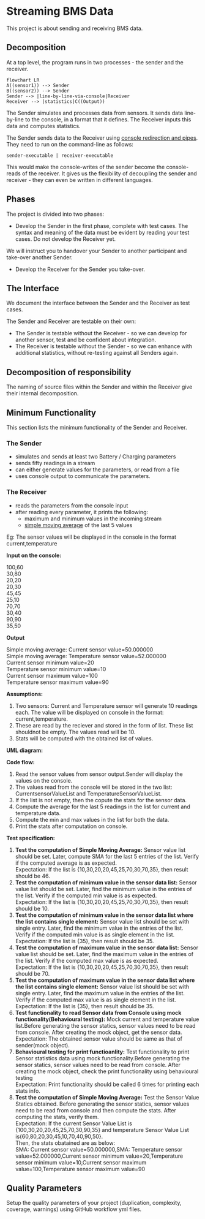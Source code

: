 # Streaming BMS Data

This project is about sending and receiving BMS data.

## Decomposition

At a top level, the program runs in two processes - the sender and the receiver.

```mermaid
flowchart LR
A((sensor1)) --> Sender
B((sensor2)) --> Sender
Sender --> |line-by-line-via-console|Receiver
Receiver --> |statistics|C((Output))
```

The Sender simulates and processes data from sensors. It sends data line-by-line to the console, in a format that it defines.
The Receiver inputs this data and computes statistics.

The Sender sends data to the Receiver using [console redirection and pipes](https://ss64.com/nt/syntax-redirection.html).
They need to run on the command-line as follows:

`sender-executable | receiver-executable`

This would make the console-writes of the sender
become the console-reads of the receiver.
It gives us the flexibility of decoupling the sender and receiver -
they can even be written in different languages.

## Phases

The project is divided into two phases:

- Develop the Sender in the first phase, complete with test cases. The syntax and meaning of the data must be evident by reading your test cases.
Do not develop the Receiver yet.

We will instruct you to handover your Sender to another participant and take-over another Sender.

- Develop the Receiver for the Sender you take-over.

## The Interface

We document the interface between the Sender and the Receiver as test cases.

The Sender and Receiver are testable on their own:

- The Sender is testable without the Receiver - so we can develop
for another sensor, test and be confident about integration.
- The Receiver is testable without the Sender - so we can enhance with additional statistics,
without re-testing against all Senders again.

## Decomposition of responsibility

The naming of source files within the Sender and within the Receiver
give their internal decomposition.

## Minimum Functionality

This section lists the minimum functionality of the Sender and Receiver.

### The Sender

- simulates and sends at least two Battery / Charging parameters
- sends fifty readings in a stream
- can either generate values for the parameters, or read from a file
- uses console output to communicate the parameters.

### The Receiver

- reads the parameters from the console input
- after reading every parameter, it prints the following:
    - maximum and minimum values in the incoming stream
    - [simple moving average](https://www.investopedia.com/terms/s/sma.asp) of the last 5 values

Eg:
The sensor values will be displayed in the console in the format current,temperature

**Input on the console:**

100,60\
30,80\
20,20\
20,30\
45,45\
25,10\
70,70\
30,40\
90,90\
35,50

 **Output**
 
Simple moving average: Current sensor value=50.000000\
Simple moving average: Temperature sensor value=52.000000\
Current sensor minimum value=20\
Temperature sensor minimum value=10\
Current sensor maximum value=100\
Temperature sensor maximum value=90


**Assumptions:**
1. Two sensors: Current and Temperature sensor will generate 10 readings each. The value will be displayed on console in the format: current,temperature.
2. These are read by the reciever and stored in the form of list. These list shouldnot be empty. The values read will be 10.
3. Stats will be computed with the obtained list of values.

**UML diagram:**

**Code flow:**
1. Read the sensor values from sensor output.Sender will display the values on the console.
2. The values read from the console will be stored in the two list: CurrentsensorValueList and TemperatureSensorValueList.
3. If the list is not empty, then the copute the stats for the sensor data.
4. Compute the average for the last 5 readings in the list for current and temperature data.
5. Compute the min and max values in the list for both the data.
6. Print the stats after computation on console.

**Test specification:**
  1. **Test the computation of Simple Moving Average:**
     Sensor value list should be set. Later, compute SMA for the last 5 entries of the list. Verify if the computed average is as expected.\
     Expectation: If the list is {10,30,20,20,45,25,70,30,70,35}, then result should be 46.
  2. **Test the computation of minimum value in the sensor data list:**
     Sensor value list should be set. Later, find the minimum value in the entries of the list. Verify if the computed min value is as expected.\
     Expectation: If the list is {10,30,20,20,45,25,70,30,70,35}, then result should be 10.
  3. **Test the computation of minimum value in the sensor data list where the list contains single element:**
     Sensor value list should be set with single entry. Later, find the minimum value in the entries of the list. Verify if the computed min value is as single element in the list.\
     Expectation: If the list is {35}, then result should be 35.
  4. **Test the computation of maximum value in the sensor data list:**
     Sensor value list should be set. Later, find the maximum value in the entries of the list. Verify if the computed max value is as expected.\
     Expectation: If the list is {10,30,20,20,45,25,70,30,70,35}, then result should be 70.
  5. **Test the computation of maximum value in the sensor data list where the list contains single element:**
     Sensor value list should be set with single entry. Later, find the maximum value in the entries of the list. Verify if the computed max value is as single element in the list.\
     Expectation: If the list is {35}, then result should be 35.
  6. **Test functionality to read Sensor data from Console using mock functionality(Behavioural testing):**
     Mock current and temperature value list.Before generating the sensor statics, sensor values need to be read from console. After creating the mock object, get the sensor data.\
     Expectation: The obtained sensor value should be same as that of sender(mock object).
  7. **Behavioural testing for print functioanlity:**
     Test functionality to print Sensor statistics data using mock functionality.Before generating the sensor statics, sensor values need to be read from console. After creating the mock object, check the print functionality using behavioural testing\
     Expectation: Print functionality should be called 6 times for printing each stats info.
  8. **Test the computation of Simple Moving Average:**
     Test the Sensor Value Statics obtained. Before generating the sensor statics, sensor values need to be read from console and then compute the stats. After computing the stats, verify them.\
     Expectation: If the current Sensor Value List is {100,30,20,20,45,25,70,30,90,35} and temperature Sensor Value List is{60,80,20,30,45,10,70,40,90,50}.\
     Then, the stats obatained are as below:\
     SMA: Current sensor value=50.000000,SMA: Temperature sensor value=52.000000,Current sensor minimum value=20,Temperature sensor minimum value=10,Current sensor maximum value=100,Temperature sensor maximum value=90
     
## Quality Parameters

Setup the quality parameters of your project (duplication, complexity, coverage, warnings) using GitHub workflow yml files.
